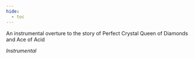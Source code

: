 ```yaml
---
hide:
  - toc
---
```


An instrumental overture to the story of Perfect Crystal Queen of Diamonds and Ace of Acid

_Instrumental_
